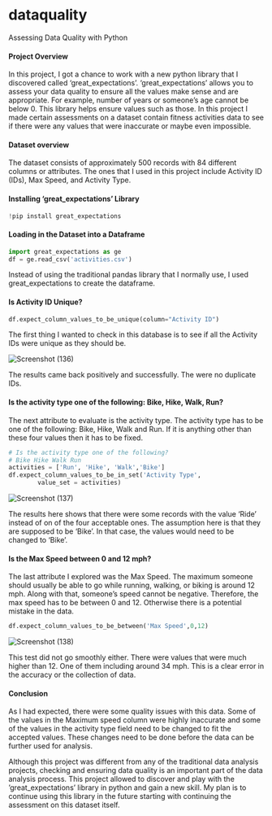 # dataquality
Assessing Data Quality with Python

#### Project Overview
In this project, I got a chance to work with a new python library that I discovered called ‘great_expectations’. ‘great_expectations’ allows you to assess your data quality to ensure all the values make sense and are appropriate. For example, number of years or someone’s age cannot be below 0. This library helps ensure values such as those. In this project I made certain assessments on a dataset contain fitness activities data to see if there were any values that were inaccurate or maybe even impossible. 

#### Dataset overview 
The dataset consists of approximately 500 records with 84 different columns or attributes. The ones that I used in this project include Activity ID (IDs), Max Speed, and Activity Type. 

#### Installing ‘great_expectations’ Library

```python
!pip install great_expectations
```

#### Loading in the Dataset into a Dataframe
```python
import great_expectations as ge
df = ge.read_csv('activities.csv')
```
Instead of using the traditional pandas library that I normally use, I used great_expectations to create the dataframe.

#### Is Activity ID Unique?
```python
df.expect_column_values_to_be_unique(column="Activity ID")
```
The first thing I wanted to check in this database is to see if all the Activity IDs were unique as they should be.

![Screenshot (136)](https://user-images.githubusercontent.com/114118047/192682606-6adfac4b-b4ff-46e2-a4d4-4a316b5eddd5.png)

The results came back positively and successfully. The were no duplicate IDs.

#### Is the activity type one of the following: Bike, Hike, Walk, Run?
The next attribute to evaluate is the activity type. The activity type has to be one of the following: Bike, Hike, Walk and Run. If it is anything other than these four values then it has to be fixed.
```python
# Is the activity type one of the following?
# Bike Hike Walk Run 
activities = ['Run', 'Hike', 'Walk','Bike']
df.expect_column_values_to_be_in_set('Activity Type',
        value_set = activities)
```
![Screenshot (137)](https://user-images.githubusercontent.com/114118047/192682885-78b264ca-2b0c-46e8-8818-2d109eb6f597.png)

The results here shows that there were some records with the value ‘Ride’ instead of on of the four acceptable ones. The assumption here is that they are supposed to be ‘Bike’. In that case, the values would need to be changed to ‘Bike’.

#### Is the Max Speed between 0 and 12 mph?
The last attribute I explored was the Max Speed. The maximum someone should usually be able to go while running, walking, or biking is around 12 mph. Along with that, someone’s speed cannot be negative. Therefore, the max speed has to be between 0 and 12. Otherwise there is a potential mistake in the data.
```python
df.expect_column_values_to_be_between('Max Speed',0,12)
```
![Screenshot (138)](https://user-images.githubusercontent.com/114118047/192683007-508569e6-b735-4c70-b0c5-6c01025b8dde.png)

This test did not go smoothly either. There were values that were much higher than 12. One of them including around 34 mph. This is a clear error in the accuracy or the collection of data. 

#### Conclusion
As I had expected, there were some quality issues with this data. Some of the values in the Maximum speed column were highly inaccurate and some of the values in the activity type field need to be changed to fit the accepted values. These changes need to be done before the data can be further used for analysis. 

Although this project was different from any of the traditional data analysis projects, checking and ensuring data quality is an important part of the data analysis process. This project allowed to discover and play with the ’great_expectations’ library in python and gain a new skill. My plan is to continue using this library in the future starting with continuing the assessment on this dataset itself.


